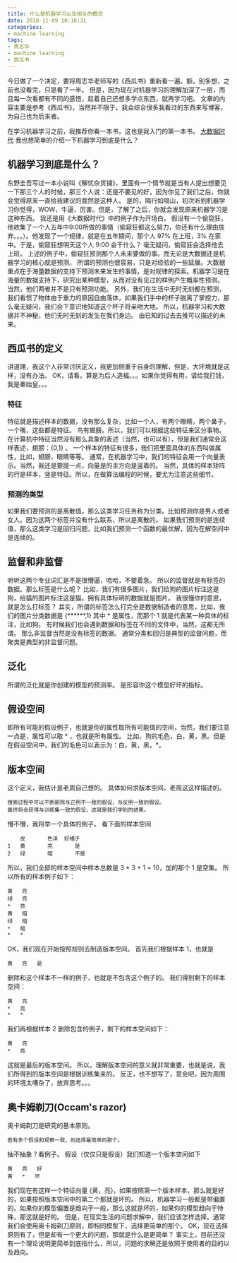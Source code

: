 ```yaml
---
title: 什么是机器学习以及相关的概念
date: 2018-11-09 10:16:31
categories:
- machine learning
tags:
- 周志华
- machine learning
- 西瓜书
---
```

今日做了一个决定，要将周志华老师写的《西瓜书》重新看一遍。额，别多想，之前也没看完，只是看了一半。
但是，因为现在对机器学习的理解加深了一层，而且每一次看都有不同的感悟，趁着自己还想多学点东西，就再学习吧。
文章的内容主要是参考《西瓜书》，当然并不限于。我会综合很多我看过的东西来写博客，为自己也为后来者。
<!-- more -->
在学习机器学习之前，我推荐你看一本书，这也是我入门的第一本书。
[大数据时代](https://book.douban.com/subject/20429677/)
我也想简单的介绍一下机器学习到底是什么？
## 机器学习到底是什么？
东野圭吾写过一本小说叫《解忧杂货铺》，里面有一个情节就是当有人提出想要见一下那三个人的时候，那三个人说：还是不要见的好，因为你见了我们之后，你就会觉得原来一直给我建议的竟然是这种人。
是的，隔行如隔山，初次听到机器学习你觉得，WOW，牛逼，厉害。但是，了解了之后，你就会发现原来机器学习是这种东西。
我还是用《大数据时代》中的例子作为开场白。
假设有一个偷窥狂，他收集了一个人五年中9:00所做的事情（偷窥狂都这么努力，你还有什么理由放弃。。。）。他发现了一个规律，就是在五年期间，那个人 97% 在上班，3% 在家中。于是，偷窥狂想明天这个人 9:00 会干什么？
毫无疑问，偷窥狂会选择他去上班。
上述的例子中，偷窥狂预测那个人未来要做的事。而无论是大数据还是机器学习的核心就是预测。
所谓的预测也很容易，只是对经验的一些延展。大数据重点在于海量数据的支持下预测未来发生的事情，是对规律的探索。机器学习是在海量的数据支持下，研究出某种模型，从而对没有见过的样例产生概率性预测。
当然，他们两者并不是只有预测功能。
另外，我们在生活中无时无刻都在预测，我们看惯了物体由于重力的原因自由落体，如果我们手中的杯子脱离了掌控力，那么毫无疑问，我们会下意识地知道这个杯子将亲吻大地。
所以，机器学习和大数据并不神秘，他们无时无刻的发生在我们身边。
由已知的过去去推可以描述的未来。
## 西瓜书的定义
讲道理，我这个人非常讨厌定义，我更加侧重于自身的理解，但是，大环境就是这样，没有办法。
OK，请看。算是为后人造福。。。如果你觉得有用，请给我打钱，我是秦始皇。。。
### 特征
特征就是描述样本的数据，没有那么复杂，比如一个人，有两个眼睛，两个鼻子，一个嘴，这些都是特征。
鸟有翅膀。所以，我们可以根据这些特征来区分事物。
在计算机中特征当然没有那么具象的表述（当然，也可以有），但是我们通常会这样表述，翅膀：{0,1} 。
一个样本的特征有很多，我们把里面具体的东西叫做属性，比如，翅膀，眼睛等等。
通常，在机器学习中，我们的特征会用一个向量表示。当然，我还是要提一点，向量是的主方向是竖着的。
当然，具体的样本矩阵的行是样本，竖是特征。所以，在做算法编程的时候，要尤为注意这些细节。
### 预测的类型
如果我们要预测的是离散值，那么这类学习任务称为分类。比如预测你是男人或者女人。因为这两个标签并没有什么联系，所以是离散的。
如果我们预测的是连续值，那么这类学习是回归问题，比如我们预测一个函数的最优解，因为在解空间中是连续的。
## 监督和非监督
听听这两个专业词汇是不是很懵逼，哈哈，不要着急。
所以的监督就是有标签的数据。那么标签是什么呢？
比如，我们有很多图片，我们给狗的图片标注这是狗，给猫的图片标注这是猫。拥有具体标明的数据就是图片。
我很懂你的意思，就是怎么打标签？
其实，所谓的标签怎么打完全是数据制造者的意思，比如，我们的图片分类数据是 {******,1} 其中 * 是属性，而那个 1 就是代表某一种具体的标注，比如狗。
有时候我们也会遇到数据和标签在不同的文件中，当然，这都无所谓。
那么非监督当然是没有标签的数据。
通常分类和回归是典型的监督问题，而聚类是典型的非监督问题。
## 泛化
所谓的泛化就是你创建的模型的预测率。
是形容你这个模型好坏的指标。
## 假设空间
即所有可能的假设例子，也就是你的属性取所有可能值的空间，当然，我们要注意一点是，属性可以取 * ，也就是所有属性。
比如，狗的毛色，白，黄，黑。但是在假设空间中，我们的毛色可以表示为：白，黄，黑，*。
## 版本空间
这个定义，我估计是老周自己想的。
具体如何求版本空间，老周这这样描述的。

	搜索过程中可以不断删除与正例不一致的假设，与反例一致的假设。
	最终将会获得与训练集一致的假设，这就是我们学到的结果。
	
懵不懵，我将举一个具体的例子。
看下面的样本空间

		皮		色泽	好橘子
	1	黄		亮		是
	2	绿		暗		不是
	
所以，我们全部的样本空间中样本总数是 3 * 3 + 1 = 10，加的那个 1 是空集。
所以所有的样本例子如下：

	黄	亮
	绿	亮
	*	亮
	黄	暗
	绿	暗
	*	暗
	*	*
	
OK，我们现在开始按照规则去制造版本空间。
首先我们根据样本 1，也就是

	黄	亮	是
	
删除和这个样本不一样的例子，也就是不包含这个例子的。
我们得到剩下的样本空间：

	黄	亮
	*	亮
	*	*
	
我们再根据样本 2 删除包含的例子，剩下的样本空间如下：

	黄	亮
	*	亮
	
这就是最后的版本空间。
所以，理解版本空间的意义就非常重要，也就是说，我们所得到的版本空间是根据训练集来的。
反正，也不想写了，意会吧，因为周围的环境太嘈杂了，放弃思考。。。
## 奥卡姆剃刀(Occam's razor)
奥卡姆剃刀是研究的基本原则。

	若有多个假设和观察一致，则选择最简单的那个。
	
抽不抽象？看例子。
假设（仅仅只是假设）我们知道一个版本空间如下

	黄	亮	好
	黄	*	坏

我们现在有这样一个特征向量 {黄，亮}，如果按照第一个版本样本，那么就是好的，如果按照版本空间中的第二个那就是坏的。
所以，机器学习一般都是带偏置的。如果你的模型偏置是趋向于一般，那么这就是坏的，如果你的模型趋向于特殊，那这就是好的。
但是，在现实生活的问题求解中，我们应该怎样选择。通常我们会使用奥卡姆剃刀原则，即相同模型下，选择更简单的那个。
OK，现在选择原则有了，但是却有一个更大的问题，那就是什么是更简单？
事实上，目前还没有一个理论说明更简单到底指什么，所以，问题的求解还是依照于使用者的目的以及趋向。




